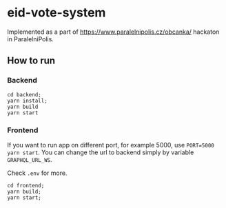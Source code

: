 # eid-vote-system

Implemented as a part of https://www.paralelnipolis.cz/obcanka/ hackaton in ParalelniPolis.

## How to run

### Backend
```
cd backend;
yarn install;
yarn build
yarn start
```

### Frontend

If you want to run app on different port, for example 5000, use `PORT=5000 yarn start`.
You can change the url to backend simply by variable `GRAPHQL_URL_WS`.

Check `.env` for more.

```
cd frontend;
yarn build;
yarn start;
```